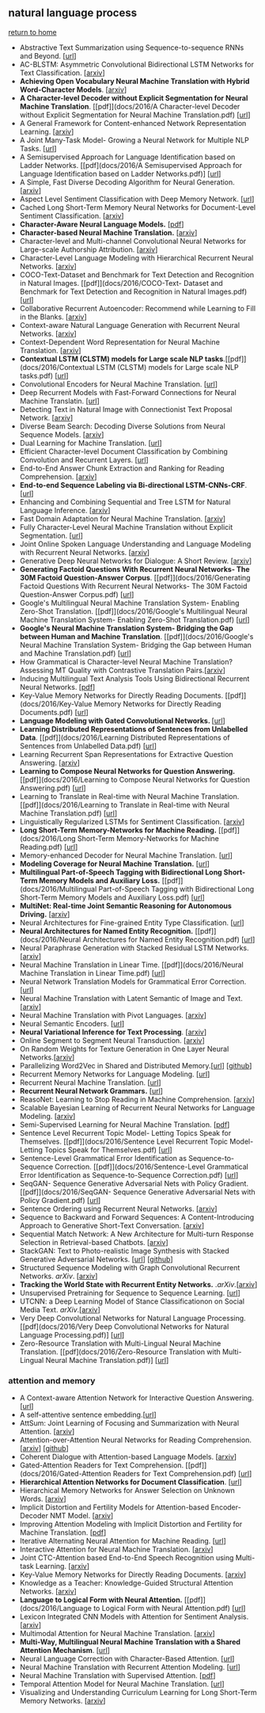 ## natural language process

[return to home](../../../README.md)

- Abstractive Text Summarization using Sequence-to-sequence RNNs and Beyond. [[url](https://www.google.co.jp/url?sa=t&rct=j&q=&esrc=s&source=web&cd=2&cad=rja&uact=8&ved=0ahUKEwiwufX42tXQAhWCVbwKHZrPBOUQFgguMAE&url=https%3A%2F%2Faclweb.org%2Fanthology%2FK%2FK16%2FK16-1028.pdf&usg=AFQjCNHuJk3k7At-iCnwPJIQEE9GzvOFZg)]
- AC-BLSTM: Asymmetric Convolutional Bidirectional LSTM Networks for Text Classification. [[arxiv](https://arxiv.org/abs/1611.01884)]
- <b>Achieving Open Vocabulary Neural Machine Translation with Hybrid Word-Character Models</b>. [[arxiv](https://arxiv.org/abs/1604.00788)]
- <b>A Character-level Decoder without Explicit Segmentation for Neural Machine Translation</b>. [[pdf]](docs/2016/A Character-level Decoder without Explicit Segmentation for Neural Machine Translation.pdf) [[url](https://www.google.co.jp/url?sa=t&rct=j&q=&esrc=s&source=web&cd=2&cad=rja&uact=8&ved=0ahUKEwiZr6_ZpdPQAhWEu7wKHT_1AJ4QFggpMAE&url=https%3A%2F%2Fwww.aclweb.org%2Fanthology%2FP%2FP16%2FP16-1160.pdf&usg=AFQjCNGNp_ng6FPcHatCYdgRC_jIsiufkg)]
- A General Framework for Content-enhanced Network Representation Learning. [[arxiv](https://arxiv.org/abs/1610.02906)]
- A Joint Many-Task Model- Growing a Neural Network for Multiple NLP Tasks. [[url](https://www.google.co.jp/url?sa=t&rct=j&q=&esrc=s&source=web&cd=1&cad=rja&uact=8&ved=0ahUKEwiOjsTEp9PQAhWIwrwKHVeJBcsQFgggMAA&url=https%3A%2F%2Farxiv.org%2Fabs%2F1611.01587&usg=AFQjCNHqixpFo9T8V4ayxskWgKMHkMtTCw)]
- A Semisupervised Approach for Language Identification based on Ladder Networks. [[pdf](docs/2016/A Semisupervised Approach for Language Identification based on Ladder Networks.pdf)] [[url](https://www.google.co.jp/url?sa=t&rct=j&q=&esrc=s&source=web&cd=3&cad=rja&uact=8&ved=0ahUKEwiSmPz52dXQAhUJbbwKHb4BA48QFgguMAI&url=http%3A%2F%2Fwww.eng.biu.ac.il%2Fgoldbej%2Ffiles%2F2012%2F05%2FOdyssey_2016_paper.pdf&usg=AFQjCNGvxKufUzYjNCPDczZkWZ21H4sT-g)]
- A Simple, Fast Diverse Decoding Algorithm for Neural Generation. [[arxiv](https://arxiv.org/abs/1611.08562)]
- Aspect Level Sentiment Classification with Deep Memory Network. [[url](https://www.google.co.jp/url?sa=t&rct=j&q=&esrc=s&source=web&cd=2&cad=rja&uact=8&ved=0ahUKEwja0LeI3tXQAhXMgLwKHZ83A04QFgguMAE&url=https%3A%2F%2Farxiv.org%2Fpdf%2F1605.08900&usg=AFQjCNGfnoyCcCzGnIDOhLeYky4UdUa2OQ)]
- Cached Long Short-Term Memory Neural Networks for Document-Level Sentiment Classification. [[arxiv](https://arxiv.org/abs/1610.04989)]
- <b>Character-Aware Neural Language Models.</b> [[pdf](https://www.google.com.hk/url?sa=t&rct=j&q=&esrc=s&source=web&cd=2&cad=rja&uact=8&ved=0ahUKEwia54TEqJTRAhVrw1QKHflTBOEQFggpMAE&url=%68%74%74%70%3a%2f%2f%77%77%77%2e%61%61%61%69%2e%6f%72%67%2f%6f%63%73%2f%69%6e%64%65%78%2e%70%68%70%2f%41%41%41%49%2f%41%41%41%49%31%36%2f%70%61%70%65%72%2f%64%6f%77%6e%6c%6f%61%64%2f%31%32%34%38%39%2f%31%32%30%31%37&usg=AFQjCNHeBBKDjQEfBu4aDgG8zUkd5Y1tsA)]
- <b>Character-based Neural Machine Translation.</b> [[arxiv](https://arxiv.org/abs/1511.04586)]
- Character-level and Multi-channel Convolutional Neural Networks for Large-scale Authorship Attribution. [[arxiv](https://arxiv.org/abs/1609.06686)]
- Character-Level Language Modeling with Hierarchical Recurrent Neural Networks. [[arxiv](https://arxiv.org/abs/1609.03777)]
- COCO-Text-Dataset and Benchmark for Text Detection and Recognition in Natural Images. [[pdf]](docs/2016/COCO-Text- Dataset and Benchmark for Text Detection and Recognition in Natural Images.pdf) [[url](https://www.google.co.jp/url?sa=t&rct=j&q=&esrc=s&source=web&cd=3&cad=rja&uact=8&ved=0ahUKEwjWwraRgdjQAhVFwLwKHUhQCCQQFggxMAI&url=http%3A%2F%2Fsunw.csail.mit.edu%2Fpapers%2F01_Veit_SUNw.pdf&usg=AFQjCNEd0KdDVoHqEmAv4JVphvSIaTG_eg)]
- Collaborative Recurrent Autoencoder: Recommend while Learning to Fill in the Blanks. [[arxiv](https://arxiv.org/abs/1611.00454)]
- Context-aware Natural Language Generation with Recurrent Neural Networks. [[arxiv](https://arxiv.org/abs/1611.09900)]
- Context-Dependent Word Representation for Neural Machine Translation. [[arxiv](https://arxiv.org/pdf/1607.00578.pdf)]
- <b>Contextual LSTM (CLSTM) models for Large scale NLP tasks</b>.[[pdf]](docs/2016/Contextual LSTM (CLSTM) models for Large scale NLP tasks.pdf) [[url](https://www.google.co.jp/url?sa=t&rct=j&q=&esrc=s&source=web&cd=2&cad=rja&uact=8&ved=0ahUKEwiQ8O-YgtjQAhXGvrwKHV4OAA4QFggqMAE&url=http%3A%2F%2Fwww.csl.sri.com%2Fusers%2Fshalini%2Fclstm_dlkdd16.pdf&usg=AFQjCNFDWWi_vCjbubOD_XcN-IuQ6uotTQ)]
- Convolutional Encoders for Neural Machine Translation. [[url](https://www.google.co.jp/url?sa=t&rct=j&q=&esrc=s&source=web&cd=1&cad=rja&uact=8&ved=0ahUKEwiRztLsgtjQAhUJybwKHYZNBI8QFggfMAA&url=https%3A%2F%2Fcs224d.stanford.edu%2Freports%2FLambAndrew.pdf&usg=AFQjCNGc36jpBqQdaKI19b67nIEnkaZmxw)]
- Deep Recurrent Models with Fast-Forward Connections for Neural Machine Translatin. [[url](https://www.google.co.jp/url?sa=t&rct=j&q=&esrc=s&source=web&cd=2&cad=rja&uact=8&ved=0ahUKEwjs08KahtjQAhVNQLwKHV8_DC0QFggmMAE&url=https%3A%2F%2Farxiv.org%2Fpdf%2F1606.04199&usg=AFQjCNGE9o3aCzRNtLcwaKfUjO7FV2gYaA)]
- Detecting Text in Natural Image with Connectionist Text Proposal Network. [[arxiv](https://arxiv.org/abs/1609.03605)]
- Diverse Beam Search: Decoding Diverse Solutions from Neural Sequence Models. [[arxiv](https://arxiv.org/abs/1610.02424)]
- Dual Learning for Machine Translation. [[url](https://www.google.co.jp/url?sa=t&rct=j&q=&esrc=s&source=web&cd=2&cad=rja&uact=8&ved=0ahUKEwjpoa3dhtjQAhWJTLwKHWr0DqYQFggrMAE&url=https%3A%2F%2Fpapers.nips.cc%2Fpaper%2F6469-dual-learning-for-machine-translation.pdf&usg=AFQjCNHMsJHcP9wBymQ7yFPMn8P_34nzfA)]
- Efficient Character-level Document Classification by Combining Convolution and Recurrent Layers. [[url](https://www.google.co.jp/url?sa=t&rct=j&q=&esrc=s&source=web&cd=1&cad=rja&uact=8&ved=0ahUKEwj1yYXdh9jQAhXCebwKHW8vDMMQFggeMAA&url=https%3A%2F%2Farxiv.org%2Fabs%2F1602.00367&usg=AFQjCNF15R9nAUvB5OqWHM2bwLwgrxRPBw)]
- End-to-End Answer Chunk Extraction and Ranking for Reading Comprehension. [[arxiv](https://arxiv.org/abs/1610.09996)]
- <b>End-to-end Sequence Labeling via Bi-directional LSTM-CNNs-CRF</b>. [[url](https://www.google.co.jp/url?sa=t&rct=j&q=&esrc=s&source=web&cd=1&cad=rja&uact=8&ved=0ahUKEwjaiLCOiNjQAhWMv7wKHeLQCfsQFggeMAA&url=https%3A%2F%2Farxiv.org%2Fabs%2F1603.01354&usg=AFQjCNG-KfCDJTOPEYjMoohV-fdTGOK9ew)]
- Enhancing and Combining Sequential and Tree LSTM for Natural Language Inference. [[arxiv](https://arxiv.org/abs/1609.06038)]
- Fast Domain Adaptation for Neural Machine Translation. [[arxiv](https://arxiv.org/abs/1612.06897)]
- Fully Character-Level Neural Machine Translation without Explicit Segmentation. [[url](https://www.google.co.jp/url?sa=t&rct=j&q=&esrc=s&source=web&cd=3&cad=rja&uact=8&ved=0ahUKEwjzm5bji9jQAhWKXbwKHY7XDq4QFggyMAI&url=https%3A%2F%2Farxiv.org%2Fpdf%2F1610.03017&usg=AFQjCNHnbc8-GslAad2RBzmrV2ppgRsbmQ)]
- Joint Online Spoken Language Understanding and Language Modeling with Recurrent Neural Networks. [[arxiv](https://arxiv.org/abs/1609.01462)]
- Generative Deep Neural Networks for Dialogue: A Short Review. [[arxiv](https://arxiv.org/abs/1611.06216)]
- <b>Generating Factoid Questions With Recurrent Neural Networks- The 30M Factoid Question-Answer Corpus</b>. [[pdf]](docs/2016/Generating Factoid Questions With Recurrent Neural Networks- The 30M Factoid Question-Answer Corpus.pdf) [[url](https://www.google.co.jp/url?sa=t&rct=j&q=&esrc=s&source=web&cd=2&cad=rja&uact=8&ved=0ahUKEwjupJy3jNjQAhUCQLwKHTE5AVEQFggnMAE&url=https%3A%2F%2Faclweb.org%2Fanthology%2FP%2FP16%2FP16-1056.pdf&usg=AFQjCNGmLcxTx3Kq2u_yktAPC2XVzpmLzw)]
- Google's Multilingual Neural Machine Translation System- Enabling Zero-Shot Translation. [[pdf]](docs/2016/Google's Multilingual Neural Machine Translation System- Enabling Zero-Shot Translation.pdf) [[url](https://www.google.co.jp/url?sa=t&rct=j&q=&esrc=s&source=web&cd=2&cad=rja&uact=8&ved=0ahUKEwiwnYPSjdjQAhXMvLwKHfAdCwkQFggjMAE&url=https%3A%2F%2Farxiv.org%2Fabs%2F1611.04558&usg=AFQjCNEOkgAI_1Cj_4LoU6pZjGj9s9VdMA)]
- <b>Google's Neural Machine Translation System- Bridging the Gap between Human and Machine Translation</b>. [[pdf]](docs/2016/Google's Neural Machine Translation System- Bridging the Gap between Human and Machine Translation.pdf) [[url](https://www.google.co.jp/url?sa=t&rct=j&q=&esrc=s&source=web&cd=1&cad=rja&uact=8&ved=0ahUKEwio0qP2jdjQAhUHvrwKHXuxCiIQFgghMAA&url=https%3A%2F%2Farxiv.org%2Fabs%2F1609.08144&usg=AFQjCNHrQteiCIO8woQ1piRonQeZbYaYtw)]
- How Grammatical is Character-level Neural Machine Translation? Assessing MT Quality with Contrastive Translation Pairs.[[arxiv](https://arxiv.org/abs/1612.04629)]
- Inducing Multilingual Text Analysis Tools Using Bidirectional Recurrent Neural Networks. [[pdf](https://hal.archives-ouvertes.fr/hal-01374205/document)]
- Key-Value Memory Networks for Directly Reading Documents. [[pdf]](docs/2016/Key-Value Memory Networks for Directly Reading Documents.pdf) [[url](https://www.google.co.jp/url?sa=t&rct=j&q=&esrc=s&source=web&cd=2&cad=rja&uact=8&ved=0ahUKEwjT98WjktjQAhVDOrwKHfi7CbgQFggmMAE&url=https%3A%2F%2Farxiv.org%2Fpdf%2F1606.03126&usg=AFQjCNEWuqc4X4BJjsozF8U7cxT9RgJXLA)]
- <b>Language Modeling with Gated Convolutional Networks. </b>[[url](https://128.84.21.199/abs/1612.08083?context=cs)]
- <b>Learning Distributed Representations of Sentences from Unlabelled Data</b>. [[pdf]](docs/2016/Learning Distributed Representations of Sentences from Unlabelled Data.pdf) [[url](https://www.google.co.jp/url?sa=t&rct=j&q=&esrc=s&source=web&cd=2&cad=rja&uact=8&ved=0ahUKEwiNu9WMl9jQAhUEi7wKHVSaBsoQFggmMAE&url=https%3A%2F%2Farxiv.org%2Fabs%2F1602.03483&usg=AFQjCNFOfq3lrKNBm8yW1nypxMPW8FpZxQ)]
- Learning Recurrent Span Representations for Extractive Question Answering. [[arxiv](https://arxiv.org/abs/1611.01436)]
- <b>Learning to Compose Neural Networks for Question Answering.</b> [[pdf]](docs/2016/Learning to Compose Neural Networks for Question Answering.pdf) [[url](https://www.google.co.jp/url?sa=t&rct=j&q=&esrc=s&source=web&cd=1&cad=rja&uact=8&ved=0ahUKEwj_8fHcl9jQAhWCvLwKHcn7DwQQFggeMAA&url=https%3A%2F%2Farxiv.org%2Fabs%2F1601.01705&usg=AFQjCNGpVsvadnfc-k6tUlbaFXZWCQwzcg)]
- Learning to Translate in Real-time with Neural Machine Translation. [[pdf]](docs/2016/Learning to Translate in Real-time with Neural Machine Translation.pdf) [[url](https://www.google.co.jp/url?sa=t&rct=j&q=&esrc=s&source=web&cd=1&cad=rja&uact=8&ved=0ahUKEwjLy53pmNjQAhVDS7wKHbj3CzcQFggeMAA&url=https%3A%2F%2Farxiv.org%2Fabs%2F1610.00388&usg=AFQjCNGgqFSIWXA5ZAO5of1_Opvd1W9OoQ)]
- Linguistically Regularized LSTMs for Sentiment Classification. [[arxiv](https://arxiv.org/abs/1611.03949)]
- <b>Long Short-Term Memory-Networks for Machine Reading.</b> [[pdf]](docs/2016/Long Short-Term Memory-Networks for Machine Reading.pdf) [[url](https://aclweb.org/anthology/D16-1053)]
- Memory-enhanced Decoder for Neural Machine Translation. [[url](https://www.google.co.jp/url?sa=t&rct=j&q=&esrc=s&source=web&cd=1&cad=rja&uact=8&ved=0ahUKEwjo_ezwntjQAhUBvbwKHdrrBzkQFggfMAA&url=https%3A%2F%2Farxiv.org%2Fabs%2F1606.02003&usg=AFQjCNFi6ZffMp9CIjAr3oWHtfZCP5YpCg)]
- <b>Modeling Coverage for Neural Machine Translation.</b> [[url](https://www.google.co.jp/url?sa=t&rct=j&q=&esrc=s&source=web&cd=3&cad=rja&uact=8&ved=0ahUKEwin36mKn9jQAhWIV7wKHeQsDwoQFgg4MAI&url=http%3A%2F%2Fwww.hangli-hl.com%2Fuploads%2F3%2F4%2F4%2F6%2F34465961%2Ftu_et_al_2016.pdf&usg=AFQjCNEUvqmUoV_80qehwowDJxiTKPb56g)]
- <b>Multilingual Part-of-Speech Tagging with Bidirectional Long Short-Term Memory Models and Auxiliary Loss.</b> [[pdf]](docs/2016/Multilingual Part-of-Speech Tagging with Bidirectional Long Short-Term Memory Models and Auxiliary Loss.pdf) [[url](https://www.aclweb.org/anthology/P/P16/P16-2067.pdf)]
- <b>MultiNet: Real-time Joint Semantic Reasoning for Autonomous Driving.</b> [[arxiv](https://arxiv.org/abs/1612.07695)]
- Neural Architectures for Fine-grained Entity Type Classification. [[url](https://www.google.co.jp/url?sa=t&rct=j&q=&esrc=s&source=web&cd=1&cad=rja&uact=8&ved=0ahUKEwi49K6xodjQAhWKu7wKHVH8C3UQFggeMAA&url=https%3A%2F%2Farxiv.org%2Fabs%2F1606.01341&usg=AFQjCNEBbHYxkxaY1brRzVM-dwjCgxq4RQ)]
- <b>Neural Architectures for Named Entity Recognition.</b> [[pdf]](docs/2016/Neural Architectures for Named Entity Recognition.pdf) [[url](https://www.google.co.jp/url?sa=t&rct=j&q=&esrc=s&source=web&cd=1&cad=rja&uact=8&ved=0ahUKEwi7rMfIodjQAhXCv7wKHXQ-CqQQFgggMAA&url=https%3A%2F%2Farxiv.org%2Fabs%2F1603.01360&usg=AFQjCNEz4-0yI6uDqSCGnCQoDS3FdENHKQ)]
- Neural Paraphrase Generation with Stacked Residual LSTM Networks. [[arxiv](https://arxiv.org/abs/1610.03098)]
- Neural Machine Translation in Linear Time. [[pdf]](docs/2016/Neural Machine Translation in Linear Time.pdf) [[url](https://www.google.co.jp/url?sa=t&rct=j&q=&esrc=s&source=web&cd=1&cad=rja&uact=8&ved=0ahUKEwjn5tGIotjQAhWKiLwKHUfSDtsQFggiMAA&url=https%3A%2F%2Farxiv.org%2Fabs%2F1610.10099&usg=AFQjCNHrnVpbFg6yFqb238lgScLZOEcISw)]
- Neural Network Translation Models for Grammatical Error Correction. [[url](https://www.google.co.jp/url?sa=t&rct=j&q=&esrc=s&source=web&cd=1&cad=rja&uact=8&ved=0ahUKEwi4pcSMo9jQAhULT7wKHZmlBlQQFggvMAA&url=https%3A%2F%2Farxiv.org%2Fpdf%2F1606.00189&usg=AFQjCNH4q8_JVt6qRe-Gmlwlr1dz-ugqtA)]
- Neural Machine Translation with Latent Semantic of Image and Text. [[arxiv](https://arxiv.org/abs/1611.08459)]
- Neural Machine Translation with Pivot Languages. [[arxiv](https://arxiv.org/abs/1611.04928)]
- Neural Semantic Encoders. [[url](https://www.google.co.jp/url?sa=t&rct=j&q=&esrc=s&source=web&cd=1&cad=rja&uact=8&ved=0ahUKEwjHnrnYo9jQAhVH2LwKHXD9AF0QFggbMAA&url=https%3A%2F%2Farxiv.org%2Fabs%2F1607.04315&usg=AFQjCNFuWivmRnejx165YchYZ6wMsB-snA)]
- <b>Neural Variational Inference for Text Processing</b>. [[arxiv](https://arxiv.org/pdf/1511.06038)]
- Online Segment to Segment Neural Transduction. [[arxiv](https://arxiv.org/abs/1609.08194)]
- On Random Weights for Texture Generation in One Layer Neural Networks.[[arxiv](https://arxiv.org/abs/1612.06070?utm_source=feedburner&utm_medium=feed&utm_campaign=Feed%253A+arxiv%252FQSXk+%2528ExcitingAds%2521+cs+updates+on+arXiv.org%2529)]
- Parallelizing Word2Vec in Shared and Distributed Memory.[[url](https://www.google.com.hk/url?sa=t&rct=j&q=&esrc=s&source=web&cd=2&cad=rja&uact=8&ved=0ahUKEwislK6JnYnRAhUT0mMKHZq5CisQFggoMAE&url=%68%74%74%70%73%3a%2f%2f%70%64%66%73%2e%73%65%6d%61%6e%74%69%63%73%63%68%6f%6c%61%72%2e%6f%72%67%2f%63%63%65%64%2f%63%33%38%66%36%38%66%66%61%66%35%31%63%66%38%63%33%31%63%64%36%63%36%62%35%63%32%63%66%30%33%33%66%39%31%61%2e%70%64%66&usg=AFQjCNEKxUsONrbDHc1Zn1smfAWc4wpSlg)] [[github](https://github.com/IntelLabs/pWord2Vec)]
- Recurrent Memory Networks for Language Modeling. [[url](https://www.google.co.jp/url?sa=t&rct=j&q=&esrc=s&source=web&cd=2&cad=rja&uact=8&ved=0ahUKEwiM-uaop9jQAhWEjLwKHacvB_oQFggsMAE&url=https%3A%2F%2Farxiv.org%2Fpdf%2F1601.01272&usg=AFQjCNE1W-90ZYxVaCls2sBch5JuzPbVcA)]
- Recurrent Neural Machine Translation. [[url](https://www.google.co.jp/url?sa=t&rct=j&q=&esrc=s&source=web&cd=1&cad=rja&uact=8&ved=0ahUKEwjbzcDKp9jQAhVMzLwKHZ2FDqIQFggbMAA&url=https%3A%2F%2Farxiv.org%2Fabs%2F1607.08725&usg=AFQjCNEl13PMYPOwO2mTcCK_bdwUNFTdNQ)]
- <b>Recurrent Neural Network Grammars.</b> [[url](https://www.google.co.jp/url?sa=t&rct=j&q=&esrc=s&source=web&cd=1&cad=rja&uact=8&ved=0ahUKEwiu9uDep9jQAhXEerwKHU3QC_kQFgggMAA&url=https%3A%2F%2Farxiv.org%2Fabs%2F1602.07776&usg=AFQjCNEy_Q-Yep2tn5g00XWwjiGcNgOnrg)]
- ReasoNet: Learning to Stop Reading in Machine Comprehension. [[arxiv](https://arxiv.org/abs/1609.05284)]
- Scalable Bayesian Learning of Recurrent Neural Networks for Language Modeling. [[arxiv](https://arxiv.org/abs/1611.08034)]
- Semi-Supervised Learning for Neural Machine Translation. [[pdf](http://iiis.tsinghua.edu.cn/~weixu/files/acl2016_chengyong.pdf)]
- Sentence Level Recurrent Topic Model- Letting Topics Speak for Themselves. [[pdf]](docs/2016/Sentence Level Recurrent Topic Model- Letting Topics Speak for Themselves.pdf) [[url](https://www.google.co.jp/url?sa=t&rct=j&q=&esrc=s&source=web&cd=1&cad=rja&uact=8&ved=0ahUKEwiEnpWvqtjQAhWEVrwKHYS3B0YQFggeMAA&url=https%3A%2F%2Farxiv.org%2Fabs%2F1604.02038&usg=AFQjCNGkbzfhZME1hdwVrys_l_9pg-L-hA)]
- Sentence-Level Grammatical Error Identification as Sequence-to-Sequence Correction. [[pdf]](docs/2016/Sentence-Level Grammatical Error Identification as Sequence-to-Sequence Correction.pdf) [[url](https://www.google.co.jp/url?sa=t&rct=j&q=&esrc=s&source=web&cd=2&cad=rja&uact=8&ved=0ahUKEwj87-7nqtjQAhUBtZQKHdJiCuUQFggqMAE&url=https%3A%2F%2Faclweb.org%2Fanthology%2FW%2FW16%2FW16-0528.pdf&usg=AFQjCNFB0nh4eIORsJTs4MJ5NdHPCnFaqw)]
- SeqGAN- Sequence Generative Adversarial Nets with Policy Gradient. [[pdf]](docs/2016/SeqGAN- Sequence Generative Adversarial Nets with Policy Gradient.pdf) [[url](https://www.google.co.jp/url?sa=t&rct=j&q=&esrc=s&source=web&cd=1&cad=rja&uact=8&ved=0ahUKEwjY0NWEq9jQAhXEEbwKHReIDrQQFggeMAA&url=https%3A%2F%2Farxiv.org%2Fabs%2F1609.05473&usg=AFQjCNHxaAv6rC-G4DbBpCkEvcgEdKGWeQ)]
- Sentence Ordering using Recurrent Neural Networks. [[arxiv](https://arxiv.org/abs/1611.02654)]
- Sequence to Backward and Forward Sequences: A Content-Introducing Approach to Generative Short-Text Conversation. [[arxiv](https://arxiv.org/abs/1607.00970)]
- Sequential Match Network: A New Architecture for Multi-turn Response Selection in Retrieval-based Chatbots. [[arxiv](https://arxiv.org/abs/1612.01627)]
- StackGAN: Text to Photo-realistic Image Synthesis with Stacked Generative Adversarial Networks. [[url](https://arxiv.org/abs/1612.03242)] [[github](https://www.google.com.hk/url?sa=t&rct=j&q=&esrc=s&source=web&cd=9&cad=rja&uact=8&ved=0ahUKEwjLi-ejuI_RAhUollQKHTR2A6gQFgg-MAg&url=%68%74%74%70%73%3a%2f%2f%67%69%74%68%75%62%2e%63%6f%6d%2f%68%61%6e%7a%68%61%6e%67%67%69%74%2f%53%74%61%63%6b%47%41%4e&usg=AFQjCNG_bJWJkwkKuTDqdcnagUkzkhWLXg)]
- Structured Sequence Modeling with Graph Convolutional Recurrent Networks. *arXiv*. [[arxiv](https://arxiv.org/abs/1612.07659)]
- <b>Tracking the World State with Recurrent Entity Networks.</b> .*arXiv*.[[arxiv](https://arxiv.org/abs/1612.03969)]
- Unsupervised Pretraining for Sequence to Sequence Learning. [[url](https://www.google.co.jp/url?sa=t&rct=j&q=&esrc=s&source=web&cd=1&cad=rja&uact=8&ved=0ahUKEwidp53EsdjQAhVMzbwKHeSfBa4QFggjMAA&url=https%3A%2F%2Farxiv.org%2Fabs%2F1611.02683&usg=AFQjCNHdHMJUM2OIgLMaZs5wpbXfXvN4gA)]
- UTCNN: a Deep Learning Model of Stance Classificationon on Social Media Text. *arXiv*.[[arxiv](https://arxiv.org/abs/1611.03599)]
- Very Deep Convolutional Networks for Natural Language Processing. [[pdf](docs/2016/Very Deep Convolutional Networks for Natural Language Processing.pdf)] [[url](https://www.google.co.jp/url?sa=t&rct=j&q=&esrc=s&source=web&cd=2&cad=rja&uact=8&ved=0ahUKEwjj79_ZsdjQAhVJy7wKHRLdAJEQFggsMAE&url=https%3A%2F%2Farxiv.org%2Fpdf%2F1606.01781&usg=AFQjCNEX8WGvkSXZgPzlKLelkfkhlC2Tnw)]
- Zero-Resource Translation with Multi-Lingual Neural Machine Translation. [[pdf](docs/2016/Zero-Resource Translation with Multi-Lingual Neural Machine Translation.pdf)] [[url](https://www.google.co.jp/url?sa=t&rct=j&q=&esrc=s&source=web&cd=2&cad=rja&uact=8&ved=0ahUKEwixt5-ks9jQAhWBiLwKHTcaC_oQFgguMAE&url=https%3A%2F%2Farxiv.org%2Fpdf%2F1606.04164&usg=AFQjCNE8wtAunVCjcDjilk5cyovuj_zlYA)]

### attention and memory

- A Context-aware Attention Network for Interactive Question Answering. [[url](https://openreview.net/pdf?id=SkyQWDcex)]
- A self-attentive sentence embedding.[[url](https://www.google.com.hk/url?sa=t&rct=j&q=&esrc=s&source=web&cd=1&cad=rja&uact=8&ved=0ahUKEwjv-M3H0Y_RAhVS0mMKHYz3BAsQFggeMAA&url=https%3A%2F%2Fopenreview.net%2Fpdf%3Fid%3DBJC_jUqxe&usg=AFQjCNGzzX7jxAZ3tYtd7t4LlE6S7KNkpQ)]
- AttSum: Joint Learning of Focusing and Summarization with Neural Attention. [[arxiv](https://arxiv.org/abs/1604.00125)]
- Attention-over-Attention Neural Networks for Reading Comprehension.  [[arxiv](https://arxiv.org/abs/1607.04423)] [[github](https://www.google.com.hk/url?sa=t&rct=j&q=&esrc=s&source=web&cd=9&cad=rja&uact=8&ved=0ahUKEwih0JvJpZTRAhUijlQKHQlBAaQQFghIMAg&url=https%3A%2F%2Fgithub.com%2FOlavHN%2Fattention-over-attention&usg=AFQjCNG-i1RrT0JFwPhik65XukwXwy9ljw)]
- Coherent Dialogue with Attention-based Language Models. [[arxiv](https://arxiv.org/abs/1611.06997)]
- Gated-Attention Readers for Text Comprehension. [[pdf]](docs/2016/Gated-Attention Readers for Text Comprehension.pdf) [[url](https://www.google.co.jp/url?sa=t&rct=j&q=&esrc=s&source=web&cd=2&cad=rja&uact=8&ved=0ahUKEwi03LiIjNjQAhUFO7wKHXUmAE4QFggnMAE&url=https%3A%2F%2Fopenreview.net%2Fpdf%3Fid%3DHkcdHtqlx&usg=AFQjCNF8nqsWtlgBgepZz-U1diL7mcGaYg)]
- <b>Hierarchical Attention Networks for Document Classification</b>. [[url](https://www.google.co.jp/url?sa=t&rct=j&q=&esrc=s&source=web&cd=1&cad=rja&uact=8&ved=0ahUKEwiF7N7ej9jQAhWIu7wKHVmKB6MQFgggMAA&url=https%3A%2F%2Fwww.cs.cmu.edu%2F~diyiy%2Fdocs%2Fnaacl16.pdf&usg=AFQjCNFokKFJ1g7WQSDYkYEM82XwhGiDGw)]
- Hierarchical Memory Networks for Answer Selection on Unknown Words. [[arxiv](https://arxiv.org/abs/1609.08843)]
- Implicit Distortion and Fertility Models for Attention-based Encoder-Decoder NMT Model. [[arxiv](https://arxiv.org/abs/1601.03317)]
- Improving Attention Modeling with Implicit Distortion and Fertility for Machine Translation. [[pdf](https://www.aclweb.org/anthology/C/C16/C16-1290.pdf)]
- Iterative Alternating Neural Attention for Machine Reading. [[url](https://www.google.co.jp/url?sa=t&rct=j&q=&esrc=s&source=web&cd=2&cad=rja&uact=8&ved=0ahUKEwjt79qFktjQAhVIvrwKHe5cCGgQFggrMAE&url=https%3A%2F%2Farxiv.org%2Fpdf%2F1606.02245&usg=AFQjCNF3I_gZskJ890hJzpm2_3yIUVeEsg)]
- Interactive Attention for Neural Machine Translation. [[arxiv](https://arxiv.org/abs/1610.05011)]
- Joint CTC-Attention based End-to-End Speech Recognition using Multi-task Learning. [[arxiv](https://arxiv.org/abs/1609.06773)]
- Key-Value Memory Networks for Directly Reading Documents. [[arxiv](https://arxiv.org/abs/1606.03126)]
- Knowledge as a Teacher: Knowledge-Guided Structural Attention Networks. [[arxiv](https://arxiv.org/abs/1609.03286)]
- <b>Language to Logical Form with Neural Attention.</b> [[pdf]](docs/2016/Language to Logical Form with Neural Attention.pdf) [[url](https://www.google.co.jp/url?sa=t&rct=j&q=&esrc=s&source=web&cd=3&cad=rja&uact=8&ved=0ahUKEwjlhojaldjQAhVGfLwKHYfZAaEQFggvMAI&url=http%3A%2F%2Fhomepages.inf.ed.ac.uk%2Fs1478528%2Facl16-lang2logic-slides.pdf&usg=AFQjCNFfAVG7Xp0RYOo1H4AplPhTvKCayQ)]
- Lexicon Integrated CNN Models with Attention for Sentiment Analysis. [[arxiv](https://arxiv.org/abs/1610.06272)]
- Multimodal Attention for Neural Machine Translation. [[arxiv](https://arxiv.org/abs/1609.03976)]
- <b>Multi-Way, Multilingual Neural Machine Translation with a Shared Attention Mechanism</b>. [[url](https://www.google.co.jp/url?sa=t&rct=j&q=&esrc=s&source=web&cd=2&cad=rja&uact=8&ved=0ahUKEwibwPzrn9jQAhWEWLwKHYjDAOwQFggnMAE&url=https%3A%2F%2Farxiv.org%2Fpdf%2F1601.01073&usg=AFQjCNGBCM_nN20wGuG4LsZX_0F5CBfLvQ)]
- Neural Language Correction with Character-Based Attention.  [[url](https://www.google.co.jp/url?sa=t&rct=j&q=&esrc=s&source=web&cd=1&cad=rja&uact=8&ved=0ahUKEwjBmYDwodjQAhXMTLwKHb_HB5sQFggeMAA&url=https%3A%2F%2Farxiv.org%2Fabs%2F1603.09727&usg=AFQjCNHJRTjauP0qBRF20-J6Qpzq1Odxdw)]
- Neural Machine Translation with Recurrent Attention Modeling. [[url](https://www.google.co.jp/url?sa=t&rct=j&q=&esrc=s&source=web&cd=1&cad=rja&uact=8&ved=0ahUKEwjhkfGlotjQAhXFULwKHTzhA1YQFggbMAA&url=https%3A%2F%2Farxiv.org%2Fabs%2F1607.05108&usg=AFQjCNFLr_lvHbiSPwL3pP5mq0EHdGZiDA)]
- Neural Machine Translation with Supervised Attention. [[pdf](https://www.aclweb.org/anthology/C/C16/C16-1291.pdf)]
- Temporal Attention Model for Neural Machine Translation. [[url](https://www.google.co.jp/url?sa=t&rct=j&q=&esrc=s&source=web&cd=1&cad=rja&uact=8&ved=0ahUKEwiQipLur9jQAhXMS7wKHU2dC6IQFgggMAA&url=https%3A%2F%2Farxiv.org%2Fabs%2F1608.02927&usg=AFQjCNFbmrm7D9W3GN1Luapp-sRVHqKlKA)]
- Visualizing and Understanding Curriculum Learning for Long Short-Term Memory Networks. [[arxiv](https://arxiv.org/abs/1611.06204)]